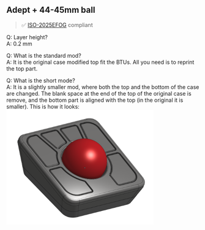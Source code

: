 ## Adept + 44-45mm ball

> ✅ [ISO-2025EFOG](https://github.com/efogdev/ISO-2025EFOG) compliant

Q: Layer height? \
A: 0.2 mm

Q: What is the standard mod? \
A: It is the original case modified top fit the BTUs. All you need is to reprint the top part.

Q: What is the short mode? \
A: It is a slightly smaller mod, where both the top and the bottom of the case are changed. The blank space at the end of the top of the original case is remove, and the bottom part is aligned with the top (in the original it is smaller).
This is how it looks: \
<img alt='45mm short' src='./short/images/adept-short-render.png' height="300px"/>
